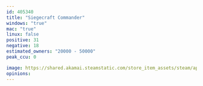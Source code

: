 ```yaml
---
id: 405340
title: "Siegecraft Commander"
windows: "true"
mac: "true"
linux: false
positive: 31
negative: 18
estimated_owners: "20000 - 50000"
peak_ccu: 0

image: https://shared.akamai.steamstatic.com/store_item_assets/steam/apps/405340/header.jpg?t=1668660546
opinions:
---
```

